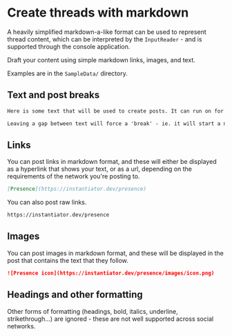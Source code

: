 # Create threads with markdown

A heavily simplified markdown-a-like format can be used to represent thread content, which can be interpreted by the `InputReader` - and is supported through the console application.

Draft your content using simple markdown links, images, and text.

Examples are in the `SampleData/` directory.

## Text and post breaks

```markdown
Here is some text that will be used to create posts. It can run on for as long as you like, and it will be wrapped into a thread of posts.

Leaving a gap between text will force a 'break' - ie. it will start a new post in the thread.
```

## Links

You can post links in markdown format, and these will either be displayed as a hyperlink that shows your text, or as a url, depending on the requirements of the network you're posting to.

```markdown
[Presence](https://instantiator.dev/presence)
```

You can also post raw links.

```markdown
https://instantiator.dev/presence
```

## Images

You can post images in markdown format, and these will be displayed in the post that contains the text that they follow.

```markdown
![Presence icon](https://instantiator.dev/presence/images/icon.png)
```

## Headings and other formatting

Other forms of formatting (headings, bold, italics, underline, strikethrough...) are ignored - these are not well supported across social networks.
